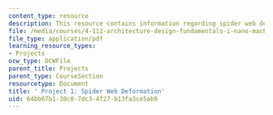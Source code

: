 ```yaml
---
content_type: resource
description: This resource contains information regarding spider web deformation.
file: /media/courses/4-112-architecture-design-fundamentals-i-nano-machines-fall-2012/64bb67b138c07dc34f27b13fa3ce5ab9_MIT4_112F12_Doc_Ex1_TR.pdf
file_type: application/pdf
learning_resource_types:
- Projects
ocw_type: OCWFile
parent_title: Projects
parent_type: CourseSection
resourcetype: Document
title: ' Project 1: Spider Web Deformation'
uid: 64bb67b1-38c0-7dc3-4f27-b13fa3ce5ab9
---
```

